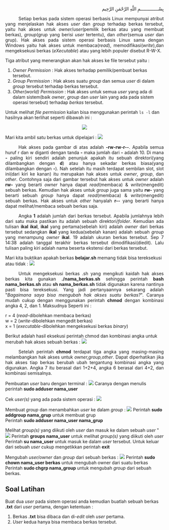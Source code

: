 <p align="right">
بِسْــــــــــــــمِ اللَّهِ الرَّحْمَنِ الرَّحِيم 
</p>
<p align=justify>&emsp;&emsp;&emsp;Setiap berkas pada sistem operasi berbasis Linux mempunyai atribut yang menjelaskan hak akses <i>user</i> dan <i>group</i> terhadap berkas tersebut, yaitu hak akses untuk <i>owner</i>/<i>user</i>(pemilik berkas atau yang membuat berkas), <i>group</i>(grup yang berisi <i>user</i> tertentu), dan <i>other</i>(semua <i>user</i> dan grup). Hak akses pada sistem operasi berbasis Linux sama dengan Windows yaitu hak akses untuk membaca(<i>read</i>), memodifikasi(<i>write</i>),dan mengeksekusi berkas (<i>eXecutable</i>) atau yang lebih populer disebut R-W-X.</p>
Tiga atribut yang menerangkan akan hak akses ke  file tersebut yaitu :<br>

1. <i>Owner Permission</i> : Hak akses terhadap pemilik/pembuat berkas tersebut.<br>
2. <i>Group Permission</i> : Hak akses suatu <i>group</i> dan semua <i>user</i> di dalam <i>group</i> tersebut terhadap berkas tersebut.<br>
3. <i>Other(world) Permission</i> : Hak akses untuk semua <i>user</i> yang ada di dalam sistem(baik <i>owner</i>, <i>group</i> dan <i>user</i> lain yang ada pada sistem operasi tersebut) terhadap <i>berkas</i> tersebut.<br>

Untuk melihat <i>file permission</i> kalian bisa menggunakan perintah ```ls -l``` dan hasilnya akan terlihat seperti dibawah ini :<br>
<p align=center>
<img src="http://i.imgur.com/zo4K1iV.png">
</p>
Mari kita ambil satu berkas untuk dipelajari :
<img src="http://i.imgur.com/izcRPYg.png">
<p align=justify>&emsp;&emsp;&emsp;Hak akses pada gambar di atas adalah <b>-rw-rw-r--</b>. Apabila semua huruf r dan w diganti dengan tanda <b>-</b> maka jumlah dari <b>-</b> adalah 10. Di mana <b>-</b> paling kiri sendiri adalah penunjuk apakah itu sebuah direktori(yang dilambangkan dengan <b>d</b>) atau hanya sekadar berkas biasa(yang dilambangkan dengan <b>-</b>). Nah setelah itu masih terdapat sembilan slot, slot ini(dari kiri ke kanan) itu merupakan hak akses untuk <i>owner</i>, <i>group</i>, dan <i>other</i>. Contohnya saja dari gambar tersebut hak akses untuk <i>owner</i> adalah <b>rw-</b> yang berarti <i>owner</i> hanya dapat <i>read</i>(membaca) & <i>write</i>(mengedit) sebuah berkas. Kemudian hak akses untuk <i>group</i> juga sama yaitu <b>rw-</b> yang berarti sebuah <i>group</i> hanya dapat <i>read</i>(membaca) & <i>write</i>(mengedit) sebuah berkas. Hak akses untuk <i>other</i> hanyalah <b>r--</b> yang berarti hanya dapat melihat/membaca sebuah berkas saja.</p>

<p align=justify>&emsp;&emsp;&emsp;Angka <b>1</b> adalah jumlah dari berkas tersebut. Apabila jumlahnya lebih dari satu maka pastikan itu adalah sebuah direktori/<i>folder</i>. Kemudian ada tulisan <b>ikal ikal</b>, <b>ikal</b> yang pertama(sebelah kiri) adalah <i>owner</i> dari berkas tersebut sedangkan <b>ikal</b> yang kedua(sebelah kanan) adalah sebuah <i>group</i> yang menampung <i>owner</i> <b>ikal</b>. 19 adalah ukuran berkas tersebut. Sep 7 14:38 adalah tanggal terakhir berkas tersebut dimodifikasi(diedit). Lalu tulisan paling kiri adalah nama beserta ekstensi dari berkas tersebut.</p>

Mari kita buktikan apakah berkas <b>belajar.sh</b> memang tidak bisa tereksekusi atau tidak :
<img src="http://i.imgur.com/Ch8WoyK.png">

<p align=justify>&emsp;&emsp;&emsp;Untuk mengeksekusi berkas .sh yang mengikuti kaidah hak akses berkas kita gunakan <b>./nama_berkas.sh</b> sehingga perintah <b>bash nama_berkas.sh</b> atau <b>sh nama_berkas.sh</b> tidak digunakan karena nantinya pasti bisa tereksekusi. Yang jadi pertanyaannya sekarang adalah "<i>Bagaimana saya bisa mengubah hak akses suatu berkas?</i>". Caranya mudah cukup dengan menggunakan perintah <b>chmod</b> dengan kombinasi angka 4, 2, dan 1. Maksudnya Seperti ini :</p>

r = 4 (<i>read</i>-dibolehkan membaca berkas)<br>
w = 2 (<i>write</i>-dibolehkan mengedit berkas)<br>
x = 1 (<i>executable</i>-dibolehkan mengeksekusi berkas <i>binary</i>)<br>

Berikut adalah hasil eksekusi perintah chmod dan kombinasi angka untuk merubah hak akses sebuah berkas :
<img src="http://i.imgur.com/DSIAmAS.png">
<p align=justify>&emsp;&emsp;&emsp;Setelah perintah <b>chmod</b> terdapat tiga angka yang masing-masing melambangkan hak akses untuk <i>owner,group,other</i>. Dapat diperhatikan jika hak akses tiap berkas berubah ubah tergantung kombinasi angka yang digunakan. Angka 7 itu berasal dari 1+2+4, angka 6 berasal dari 4+2, dan kombinasi semisalnya.</p>

Pembuatan <i>user</i> baru dengan terminal :
<img src="https://i.imgur.com/Yt5i3xF.png">
Caranya dengan menulis perintah <b>sudo adduser nama_user</b><br>

Cek <i>user(s)</i> yang ada pada sistem operasi :
<img src="https://i.postimg.cc/g2YBkdhG/1.png">

Membuat <i>group</i> dan menambahkan <i>user</i> ke dalam <i>group</i> :
<img src="https://i.imgur.com/Q5mSRDM.png">
Perintah <b>sudo addgroup nama_grup</b> untuk membuat grup<br>
Perintah <b>sudo adduser nama_user nama_grup</b>

Melihat <i>group(s)</i> yang diikuti oleh <i>user</i> dan masuk ke dalam sebuah <i>user</i> "
<img src="http://i.imgur.com/eogPw8X.png">
Perintah <b>groups nama_user</b> untuk melihat <i>group(s)</i> yang diikuti oleh <i>user</i><br>
Perintah <b>su nama_user</b> untuk masuk ke dalam <i>user</i> tersebut. Untuk keluar dari sebuah <i>user</i> cukup mengetikkan perintah <b>exit</b>

Mengubah <i>user/owner</i> dan <i>group</i> dari sebuah berkas :
<img src="http://i.imgur.com/StUR8bq.png">
Perintah <b>sudo chown nama_user berkas</b> untuk mengubah owner dari suatu berkas<br>
Perintah <b>sudo chgrp nama_group</b> untuk mengubah <i>group</i> dari sebuah berkas.

## Soal Latihan
Buat dua <i>user</i> pada sistem operasi anda kemudian buatlah sebuah berkas <b>.txt</b> dari <i>user</i> pertama, dengan ketentuan :<br>
1. Berkas <b>.txt</b> bisa dibaca dan di-<i>edit</i> oleh <i>user</i> pertama.<br>
2. <i>User</i> kedua hanya bisa membaca berkas tersebut.
